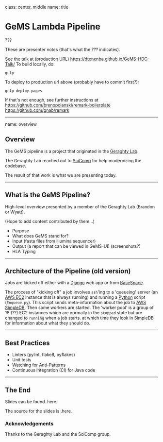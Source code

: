 class: center, middle
name: title

# GeMS Lambda Pipeline

???

These are presenter notes (that's what the ??? indicates).

See the talk at (production URL)
https://dtenenba.github.io/GeMS-HDC-Talk/
To build locally, do:

    gulp

To deploy to production url above (probably have to commit first?):

    gulp deploy-pages    

If that's not enough, see further instructions at
https://github.com/brenopolanski/remark-boilerplate
https://github.com/gnab/remark

---
name: overview

## Overview

The GeMS pipeline is a project that originated in the
[Geraghty Lab](http://www.fredhutch.org/en/labs/profiles/geraghty-daniel.html).

The Geraghty Lab reached out to
[SciComp](https://teams.fhcrc.org/sites/citwiki/SciComp/Pages/Home.aspx?TreeField=Wiki_x0020_Page_x0020_Categories) for help modernizing the codebase.

The result of that work is what we are presenting today.

---

## What is the GeMS Pipeline?

High-level overview presented by a member of the Geraghty Lab
(Brandon or Wyatt).

(Hope to add content contributed by them...)

* Purpose
* What does GeMS stand for?
* Input (fasta files from illumina sequencer)
* Output (a report that can be viewed in GeMS-UI) (screenshots?)
* HLA Typing
---

## Architecture of the Pipeline (old version)

<!-- TODO: need Brandon/Wyatt to confirm my understanding of this -->

Jobs are kicked off either with a [Django](https://www.djangoproject.com/)
web app or from [BaseSpace](https://basespace.illumina.com/home/index).

The process of "kicking off" a job involves `ssh`'ing to a 'queueing'
server (an [AWS EC2](https://aws.amazon.com/ec2/)
instance that is always running) and running a [Python](https://www.python.org/)
script (`Enqueue.py`). This script sends meta-information about the job
to [AWS SimpleDB](https://aws.amazon.com/simpledb/). Then some workers are
started. The 'worker pool' is a group of 18 (??) EC2 instances which are
normally in the `stopped` state but are changed to `running` when a job starts.
at which time they look in SimpleDB for information about what they should do.


---

## Best Practices

* Linters (pylint, flake8, pyflakes)
* Unit tests
* Watching for [Anti-Patterns](https://docs.quantifiedcode.com/python-anti-patterns/)
* Continuous Integration (CI) for Java code


---

## The End

Slides can be found .here.

The source for the slides is .here.


### Acknowledgements

Thanks to the Geraghty Lab and the SciComp group.
